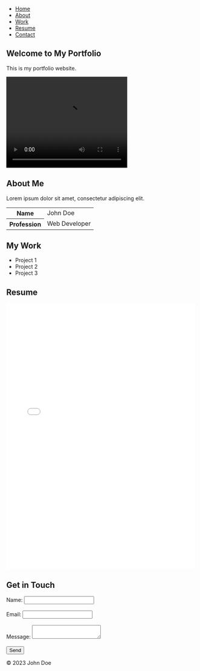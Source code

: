 <!DOCTYPE html>
<html lang="en">
<head>
    <meta charset="UTF-8">
    <meta name="viewport" content="width=device-width, initial-scale=1.0">
    <title>Portfolio</title>
    <link rel="stylesheet" href="styles.css">
</head>
<body>

<!-- Navbar -->
<nav>
    <ul>
        <li><a href="#home">Home</a></li>
        <li><a href="#about">About</a></li>
        <li><a href="#work">Work</a></li>
        <li><a href="#resume">Resume</a></li>
        <li><a href="#contact">Contact</a></li>
    </ul>
</nav>

<!-- Home Section -->
<section id="home">
    <h1>Welcome to My Portfolio</h1>
    <p>This is my portfolio website.</p>
    <video width="320" height="240" controls>
        <source src="video.mp4" type="video/mp4">
        Your browser does not support the video tag.
    </video>
</section>

<!-- About Section -->
<section id="about">
    <h2>About Me</h2>
    <p>Lorem ipsum dolor sit amet, consectetur adipiscing elit.</p>
    <table>
        <tr>
            <th>Name</th>
            <td>John Doe</td>
        </tr>
        <tr>
            <th>Profession</th>
            <td>Web Developer</td>
        </tr>
    </table>
</section>

<!-- Work Section -->
<section id="work">
    <h2>My Work</h2>
    <ul>
        <li>Project 1</li>
        <li>Project 2</li>
        <li>Project 3</li>
    </ul>
</section>

<!-- Resume Section -->
<section id="resume">
    <h2>Resume</h2>
    <embed src="resume.pdf" type="application/pdf" width="500" height="700">
</section>

<!-- Contact Section -->
<section id="contact">
    <h2>Get in Touch</h2>
    <form>
        <label for="name">Name:</label>
        <input type="text" id="name" name="name"><br><br>
        <label for="email">Email:</label>
        <input type="email" id="email" name="email"><br><br>
        <label for="message">Message:</label>
        <textarea id="message" name="message"></textarea><br><br>
        <input type="submit" value="Send">
    </form>
</section>

<!-- Footer -->
<footer>
    <p>&copy; 2023 John Doe</p>
</footer>

</body>
</html>
